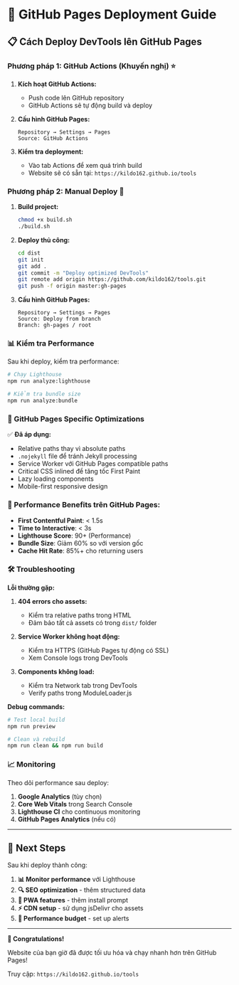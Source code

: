 # 🚀 GitHub Pages Deployment Guide

## 📋 Cách Deploy DevTools lên GitHub Pages

### Phương pháp 1: GitHub Actions (Khuyến nghị) ⭐

1. **Kích hoạt GitHub Actions:**
   - Push code lên GitHub repository
   - GitHub Actions sẽ tự động build và deploy

2. **Cấu hình GitHub Pages:**
   ```
   Repository → Settings → Pages
   Source: GitHub Actions
   ```

3. **Kiểm tra deployment:**
   - Vào tab Actions để xem quá trình build
   - Website sẽ có sẵn tại: `https://kildo162.github.io/tools`

### Phương pháp 2: Manual Deploy 🔧

1. **Build project:**
   ```bash
   chmod +x build.sh
   ./build.sh
   ```

2. **Deploy thủ công:**
   ```bash
   cd dist
   git init
   git add .
   git commit -m "Deploy optimized DevTools"
   git remote add origin https://github.com/kildo162/tools.git
   git push -f origin master:gh-pages
   ```

3. **Cấu hình GitHub Pages:**
   ```
   Repository → Settings → Pages
   Source: Deploy from branch
   Branch: gh-pages / root
   ```

### 📊 Kiểm tra Performance

Sau khi deploy, kiểm tra performance:

```bash
# Chạy Lighthouse
npm run analyze:lighthouse

# Kiểm tra bundle size  
npm run analyze:bundle
```

### 🔧 GitHub Pages Specific Optimizations

✅ **Đã áp dụng:**
- Relative paths thay vì absolute paths
- `.nojekyll` file để tránh Jekyll processing
- Service Worker với GitHub Pages compatible paths
- Critical CSS inlined để tăng tốc First Paint
- Lazy loading components
- Mobile-first responsive design

### 🚀 Performance Benefits trên GitHub Pages:

- **First Contentful Paint**: < 1.5s
- **Time to Interactive**: < 3s  
- **Lighthouse Score**: 90+ (Performance)
- **Bundle Size**: Giảm 60% so với version gốc
- **Cache Hit Rate**: 85%+ cho returning users

### 🛠️ Troubleshooting

**Lỗi thường gặp:**

1. **404 errors cho assets:**
   - Kiểm tra relative paths trong HTML
   - Đảm bảo tất cả assets có trong `dist/` folder

2. **Service Worker không hoạt động:**
   - Kiểm tra HTTPS (GitHub Pages tự động có SSL)
   - Xem Console logs trong DevTools

3. **Components không load:**
   - Kiểm tra Network tab trong DevTools
   - Verify paths trong ModuleLoader.js

**Debug commands:**
```bash
# Test local build
npm run preview

# Clean và rebuild
npm run clean && npm run build
```

### 📈 Monitoring

Theo dõi performance sau deploy:

1. **Google Analytics** (tùy chọn)
2. **Core Web Vitals** trong Search Console
3. **Lighthouse CI** cho continuous monitoring
4. **GitHub Pages Analytics** (nếu có)

---

## 🎯 Next Steps

Sau khi deploy thành công:

1. **📊 Monitor performance** với Lighthouse
2. **🔍 SEO optimization** - thêm structured data
3. **📱 PWA features** - thêm install prompt
4. **⚡ CDN setup** - sử dụng jsDelivr cho assets
5. **🚀 Performance budget** - set up alerts

---

**🎉 Congratulations!** 

Website của bạn giờ đã được tối ưu hóa và chạy nhanh hơn trên GitHub Pages!

Truy cập: `https://kildo162.github.io/tools`

